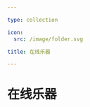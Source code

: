 ```yaml
---

type: collection

icon:
  src: /image/folder.svg

title: 在线乐器

---
```


# 在线乐器

<ShowBreadcrumb />

<ShowResources />
